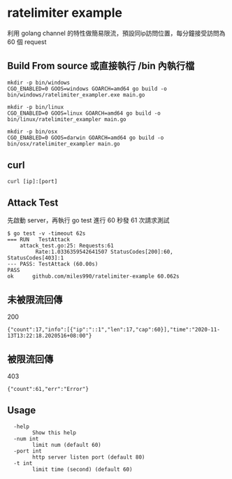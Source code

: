 # ratelimiter example
利用 golang channel 的特性做簡易限流，預設同ip訪問位置，每分鐘接受訪問為 60 個 request

## Build From source 或直接執行 /bin 內執行檔
```
mkdir -p bin/windows
CGO_ENABLED=0 GOOS=windows GOARCH=amd64 go build -o bin/windows/ratelimiter_exampler.exe main.go

mkdir -p bin/linux
CGO_ENABLED=0 GOOS=linux GOARCH=amd64 go build -o bin/linux/ratelimiter_exampler main.go

mkdir -p bin/osx
CGO_ENABLED=0 GOOS=darwin GOARCH=amd64 go build -o bin/osx/ratelimiter_exampler main.go
```

## curl
```
curl [ip]:[port]
```

## Attack Test
先啟動 server，再執行 go test 進行 60 秒發 61 次請求測試
```
$ go test -v -timeout 62s
=== RUN   TestAttack
    attack_test.go:25: Requests:61
         Rate:1.0336359542641507 StatusCodes[200]:60, StatusCodes[403]:1
--- PASS: TestAttack (60.00s)
PASS
ok      github.com/miles990/ratelimiter-example 60.062s
```

## 未被限流回傳
200
```
{"count":17,"info":[{"ip":"::1","len":17,"cap":60}],"time":"2020-11-13T13:22:18.2020516+08:00"}
```

## 被限流回傳
403
```
{"count":61,"err":"Error"}
```

## Usage
```
  -help
        Show this help
  -num int
        limit num (default 60)
  -port int
        http server listen port (default 80)
  -t int
        limit time (second) (default 60)
```